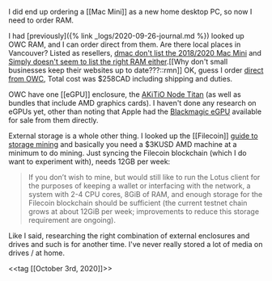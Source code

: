 I did end up ordering a [[Mac Mini]] as a new home desktop PC, so now I need to order RAM.

I had [previously]({% link _logs/2020-09-26-journal.md %}) looked up OWC RAM, and I can order direct from them. Are there local places in Vancouver? Listed as resellers, [dmac don't list the 2018/2020 Mac Mini](https://www.dmac.ca/mac-mini-mac-pro) and [Simply doesn't seem to list the right RAM either](https://www.simply.ca/collections/ram).[[Why don't small businesses keep their websites up to date???::rmn]] OK, guess I order [direct from OWC](https://eshop.macsales.com/shop/mac-mini), Total cost was $258CAD including shipping and duties.

OWC have one [[eGPU]] enclosure, the [AKiTiO Node Titan](https://eshop.macsales.com/item/AKiTiO/NPTNT3/) (as well as bundles that include AMD graphics cards). I haven't done any research on eGPUs yet, other than noting that Apple had the [Blackmagic eGPU](https://www.blackmagicdesign.com/ca/products/blackmagicegpu/) available for sale from them directly.

External storage is a whole other thing. I looked up the [[Filecoin]] [guide to storage mining](https://filecoin.io/blog/filecoin-guide-to-storage-mining/) and basically you need a $3KUSD AMD machine at a minimum to do mining. Just syncing the Filecoin blockchain (which I do want to experiment with), needs 12GB per week:
> If you don’t wish to mine, but would still like to run the Lotus client for the purposes of keeping a wallet or interfacing with the network, a system with 2-4 CPU cores, 8GiB of RAM, and enough storage for the Filecoin blockchain should be sufficient (the current testnet chain grows at about 12GiB per week; improvements to reduce this storage requirement are ongoing).

Like I said, researching the right combination of external enclosures and drives and such is for another time. I've never really stored a lot of media on drives / at home.

<<tag [[October 3rd, 2020]]>>

